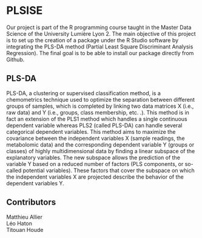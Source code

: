 # PLSISE

Our project is part of the R programming course taught in the Master Data Science of the University Lumière Lyon 2. The main objective of this project is to set up the creation of a package under the R Studio software by integrating the PLS-DA method (Partial Least Square Discriminant Analysis Regression). The final goal is to be able to install our package directly from Github. 

## PLS-DA
PLS-DA, a clustering or supervised classification method, is a chemometrics technique used to optimize the separation between different groups of samples, which is completed by linking two data matrices X (i.e., raw data) and Y (i.e., groups, class membership, etc. .). This method is in fact an extension of the PLS1 method which handles a single continuous dependent variable whereas PLS2 (called PLS-DA) can handle several categorical dependent variables. This method aims to maximize the covariance between the independent variables X (sample readings, the metabolomic data) and the corresponding dependent variable Y (groups or classes) of highly multidimensional data by finding a linear subspace of the explanatory variables. The new subspace allows the prediction of the variable Y based on a reduced number of factors (PLS components, or so-called potential variables). These factors that cover the subspace on which the independent variables X are projected describe the behavior of the dependent variables Y.

## Contributors

Matthieu Allier  
Léo Haton  
Titouan Houde



